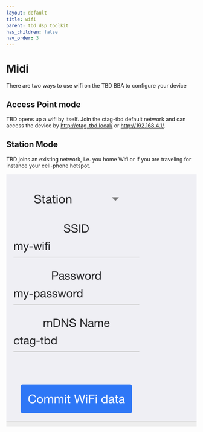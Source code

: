 ```yaml
---
layout: default
title: wifi
parent: tbd dsp toolkit
has_children: false
nav_order: 3
---
```

# Midi

There are two ways to use wifi on the TBD BBA to configure your device

## Access Point mode

TBD opens up a wifi by itself. Join the ctag-tbd default network and can access the device by http://ctag-tbd.local/ or http://192.168.4.1/.

## Station Mode

TBD joins an existing network, i.e. you home Wifi or if you are traveling for instance your cell-phone hotspot.

![tbd station mode config](images/tbd-wifi-station-mode.png)